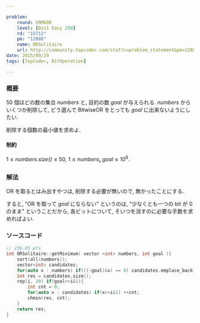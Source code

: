 ```yaml
---

problem:
    round: SRM600
    level: [Div1 Easy 250]
    rd: "15712"
    pm: "12888"
    name: ORSolitaire
    url: http://community.topcoder.com/stat?c=problem_statement&pm=12888&rd=15712
date: 2015/09/29
tags: [TopCoder, BitOperation]

---
```


### 概要

$50$ 個ほどの数の集合 $\mathit{numbers}$ と, 目的の数 $\mathit{goal}$ が与えられる.
$\mathit{numbers}$ からいくつか削除して, どう選んで BitwiseOR をとっても $\mathit{goal}$ に出来ないようにしたい.

削除する個数の最小値を求めよ.

#### 制約

$1 \le \mathit{numbers.size()} \le 50,\ 1 \le \mathit{numbers}_i, \mathit{goal} \le 10^9$.

### 解法

OR を取るとはみ出すやつは, 削除する必要が無いので, 無かったことにする.

すると, "OR を取って $\mathit{goal}$ にならない" というのは, "少なくとも一つの bit が $0$ のまま" ということだから,
各ビットについて, そいつを消すのに必要な手数を求めればよい.


### ソースコード

~~~ cpp
// 236.85 pts
int ORSolitaire::getMinimum( vector <int> numbers, int goal ){
    sort(all(numbers));
    vector<int> candidates;
    for(auto x : numbers) if(((~goal)&x) == 0) candidates.emplace_back(x);
    int res = candidates.size();
    rep(i, 30) if(goal>>i&1){
        int cnt = 0;
        for(auto x : candidates) if(x>>i&1) ++cnt;
        chmin(res, cnt);
    }
    return res;
}
~~~

